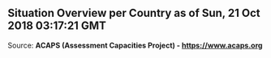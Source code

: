 ## Situation Overview per Country as of Sun, 21 Oct 2018 03:17:21 GMT

Source: **ACAPS (Assessment Capacities Project) - https://www.acaps.org**